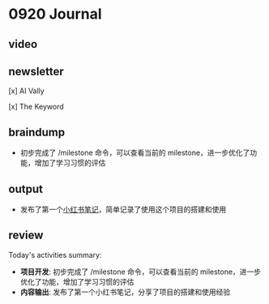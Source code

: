 # 0920 Journal

## video

## newsletter

[x] AI Vally

[x] The Keyword

## braindump

- 初步完成了 /milestone 命令，可以查看当前的 milestone，进一步优化了功能，增加了学习习惯的评估

## output

- 发布了第一个[小红书笔记](https://www.xiaohongshu.com/explore/68ce79a10000000013019913?xsec_token=YByhfracJkx9wfWo5NXk2u6QkLyeEvSvyOAwyuIQNOq6E%3D&xsec_source=pc_creatormng)，简单记录了使用这个项目的搭建和使用

## review

Today's activities summary:

- **项目开发**: 初步完成了 /milestone 命令，可以查看当前的 milestone，进一步优化了功能，增加了学习习惯的评估
- **内容输出**: 发布了第一个小红书笔记，分享了项目的搭建和使用经验
